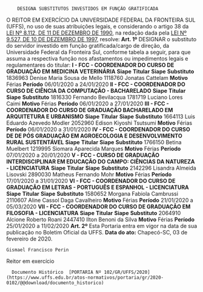         DESIGNA SUBSTITUTOS INVESTIDOS EM FUNÇÃO GRATIFICADA  

 O REITOR EM EXERCÍCIO DA UNIVERSIDADE FEDERAL DA FRONTEIRA SUL (UFFS), no uso de suas atribuições legais, e considerando o artigo 38 da [LEI Nº 8.112, DE 11 DE DEZEMBRO DE 1990](http://www.planalto.gov.br/ccivil_03/LEIS/L8112cons.htm), na redação dada pela [LEI Nº 9.527, DE 10 DE DEZEMBRO DE 1997](http://www.planalto.gov.br/ccivil_03/LEIS/L9527.htm), resolve:   **Art. 1º**  DESIGNAR o substituto do servidor investido em função gratificada/cargo de direção, da Universidade Federal da Fronteira Sul, conforme tabela a seguir, para que assuma a respectiva função nos afastamentos ou impedimentos legais e regulamentares do titular: **I - FCC - COORDENADOR DO CURSO DE GRADUAÇÃO EM MEDICINA VETERINÁRIA**     **Siape**   **Titular**   **Siape**   **Substituto**     1836963   Denise Maria Sousa de Mello   1118760   Jonatas Cattelam     **Motivo**   Férias   **Período**   06/01/2020 a 24/01/2020     **II - FCC - COORDENADOR DO CURSO DE CIÊNCIA DA COMPUTAÇÃO - BACHARELADO**     **Siape**   **Titular**   **Siape**   **Substituto**     1816330   Fernando Bevilacqua   1781719   Luciano Lores Caimi     **Motivo**   Férias   **Período**   06/01/2020 a 27/01/2020     **III - FCC - COORDENADOR DO CURSO DE GRADUAÇÃO BACHARELADO EM ARQUITETURA E URBANISMO**     **Siape**   **Titular**   **Siape**   **Substituto**     1664113   Luis Eduardo Azevedo Modler   2052960   Edison Kiyoshi Tsutsumi     **Motivo**   Férias   **Período**   06/01/2020 a 31/01/2020     **IV - FCC - COORDENADOR DO CURSO DE DE PÓS GRADUAÇÃO EM AGROECOLOGIA E DESENVOLVIMENTO RURAL SUSTENTÁVEL**     **Siape**   **Titular**   **Siape**   **Substituto**     1766150   Betina Muelbert   1219995   Siomara Aparecida Marques     **Motivo**   Férias   **Período**   07/01/2020 a 20/01/2020     **V - FCC - CURSO DE GRADUAÇÃO INTERDISCIPLINAR EM EDUCAÇÃO DO CAMPO: CIÊNCIAS DA NATUREZA - LICENCIATURA**     **Siape**   **Titular**   **Siape**   **Substituto**     2142296   Lisandra Almeida Lisovski   2890030   Matheus Fernando Mohr     **Motivo**   Férias   **Período**   17/01/2020 a 31/01/2020     **VI - FCC - COORDENADOR DO CURSO DE GRADUAÇÃO EM LETRAS - PORTUGUÊS E ESPANHOL - LICENCIATURA**     **Siape**   **Titular**   **Siape**   **Substituto**     1580652   Morgana Fabiola Cambrussi   2110607   Aline Cassol Daga Cavalheiro     **Motivo**   Férias   **Período**   21/01/2020 a 05/03/2020     **VII - FCC - COORDENADOR DO CURSO DE GRADUAÇÃO EM FILOSOFIA - LICENCIATURA**     **Siape**   **Titular**   **Siape**   **Substituto**     2064910   Alcione Roberto Roani   2447410   Ilton Benoni da Silva     **Motivo**   Férias   **Período**   25/01/2020 a 11/02/2020       **Art. 2º**  Esta Portaria entra em vigor na data de sua publicação no Boletim Oficial da UFFS.      **Data do ato:** Chapecó-SC, 03 de fevereiro de 2020.   
 

    Gismael Francisco Perin   
 Reitor em exercício 

      Documento Histórico  [PORTARIA Nº 102/GR/UFFS/2020](https://www.uffs.edu.br/atos-normativos/portaria/gr/2020-0102/@@download/documento_historico)     
      